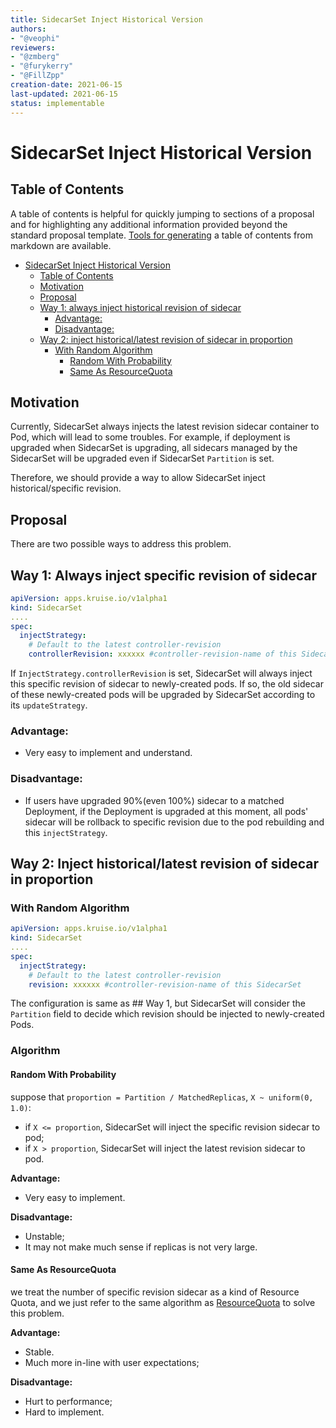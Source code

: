 ```yaml
---
title: SidecarSet Inject Historical Version 
authors:
- "@veophi"
reviewers:
- "@zmberg"
- "@furykerry"
- "@FillZpp"
creation-date: 2021-06-15
last-updated: 2021-06-15
status: implementable
---
```


# SidecarSet Inject Historical Version

## Table of Contents

A table of contents is helpful for quickly jumping to sections of a proposal and for highlighting
any additional information provided beyond the standard proposal template.
[Tools for generating](https://github.com/ekalinin/github-markdown-toc) a table of contents from markdown are available.

- [SidecarSet Inject Historical Version](#sidecarset-inject-historical-version)
  - [Table of Contents](#table-of-contents)
  - [Motivation](#motivation)
  - [Proposal](#proposal)
  - [Way 1: always inject historical revision of sidecar](#way-1-always-inject-historical-revision-of-sidecar)
    - [Advantage:](#advantage)
    - [Disadvantage:](#disadvantage)
  - [Way 2: inject historical/latest revision of sidecar in proportion](#way-2-inject-historicallatest-revision-of-sidecar-in-proportion)
    - [With Random Algorithm](#with-random-algorithm)
      - [Random With Probability](#random-with-a-probability)
      - [Same As ResourceQuota](#same-as-resourcequota)


## Motivation
Currently, SidecarSet always injects the latest revision sidecar container to Pod, which will lead to some troubles. 
For example, if deployment is upgraded when SidecarSet is upgrading, all sidecars managed by the SidecarSet will be upgraded even if SidecarSet `Partition` is set.

Therefore, we should provide a way to allow SidecarSet inject historical/specific revision.

## Proposal
There are two possible ways to address this problem.

## Way 1: Always inject specific revision of sidecar
```yaml
apiVersion: apps.kruise.io/v1alpha1
kind: SidecarSet
....
spec:
  injectStrategy:
    # Default to the latest controller-revision
    controllerRevision: xxxxxx #controller-revision-name of this SidecarSet
```

If `InjectStrategy.controllerRevision` is set, SidecarSet will always inject this specific revision of sidecar to newly-created pods. 
If so, the old sidecar of these newly-created pods will be upgraded by SidecarSet according to its `updateStrategy`.

### Advantage:
- Very easy to implement and understand.

### Disadvantage:
- If users have upgraded 90%(even 100%) sidecar to a matched Deployment, if the Deployment is upgraded at this moment, 
all pods' sidecar will be rollback to specific revision due to the pod rebuilding and this `injectStrategy`.

## Way 2: Inject historical/latest revision of sidecar in proportion
### With Random Algorithm
```yaml
apiVersion: apps.kruise.io/v1alpha1
kind: SidecarSet
....
spec:
  injectStrategy:
    # Default to the latest controller-revision
    revision: xxxxxx #controller-revision-name of this SidecarSet
```

The configuration is same as ## Way 1, but SidecarSet will consider the `Partition` field to decide which revision should be injected to newly-created Pods.

### Algorithm
#### Random With Probability
suppose that `proportion = Partition / MatchedReplicas`, `X ~ uniform(0, 1.0)`:
- if `X <= proportion`, SidecarSet will inject the specific revision sidecar to pod;
- if `X > proportion`, SidecarSet will inject the latest revision sidecar to pod.

**Advantage:**
- Very easy to implement.

**Disadvantage:**
- Unstable;
- It may not make much sense if replicas is not very large.

#### Same As ResourceQuota
we treat the number of specific revision sidecar as a kind of Resource Quota, and we just refer to the same algorithm as [ResourceQuota](https://kubernetes.io/zh-cn/docs/concepts/policy/resource-quotas/) to solve this problem.

**Advantage:**
- Stable.
- Much more in-line with user expectations;

**Disadvantage:**
- Hurt to performance;
- Hard to implement. 
